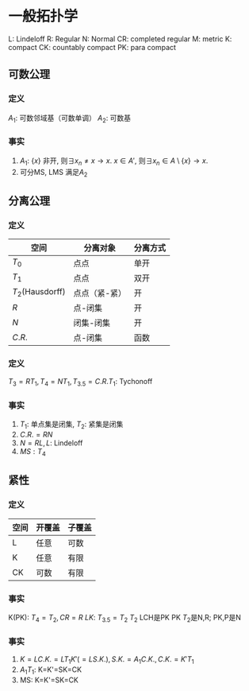 # 一般拓扑学

L: Lindeloff
R: Regular
N: Normal
CR: completed regular
M: metric
K: compact
CK: countably compact
PK: para compact


## 可数公理
### 定义
$A_1$: 可数邻域基（可数单调）
$A_2$: 可数基

### 事实
1. $A_1$: $\{x\}$ 非开, 则$\exists x_n\neq x\to x$. $x\in A'$, 则$\exists x_n\in A\setminus\{x\}\to x$.
2. 可分MS, LMS 满足$A_2$

## 分离公理

### 定义
空间 | 分离对象 | 分离方式
--------- | --------- | ------
$T_0$ | 点点 | 单开
$T_1$ | 点点 | 双开
$T_2$(Hausdorff) | 点点（紧-紧） | 开
$R$ | 点-闭集 | 开
$N$ | 闭集-闭集 | 开
$C.R.$ | 点-闭集 | 函数

### 定义
$T_3=RT_1,T_4=NT_1, T_{3.5}=C.R.T_1$: Tychonoff

### 事实
1. $T_1$: 单点集是闭集, $T_2$: 紧集是闭集
2. $C.R.=RN$
3. $N=RL,L:$ Lindeloff
4. $MS: T_4$


## 紧性

### 定义

空间 | 开覆盖 | 子覆盖
--------- | --------- | ------
L | 任意 | 可数
K | 任意 | 有限
CK | 可数 |有限

### 事实
K(PK): $T_4=T_2, CR=R$
$LK$: $T_{3.5}=T_2$
$T_2$ LCH是PK
PK $T_2$是N,R; PK,P是N

### 事实
1. $K=L C.K.=LT_1K'(=LS.K.), S.K.=A_1 C.K., C.K.=K'T_1$
2. $A_1T_1$: K=K'=SK=CK
3. MS: K=K'=SK=CK





